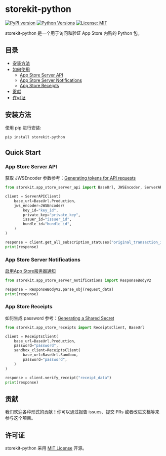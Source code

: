 # storekit-python

[![PyPI version](https://badge.fury.io/py/storekit-python.svg)](https://badge.fury.io/py/storekit-python)
[![Python Versions](https://img.shields.io/pypi/pyversions/storekit-python.svg)](https://pypi.python.org/pypi/storekit-python/)
[![License: MIT](https://img.shields.io/badge/License-MIT-yellow.svg)](https://opensource.org/licenses/MIT)

storekit-python 是一个用于访问和验证 App Store 内购的 Python 包。

## 目录

- [安装方法](#安装方法)
- [如何使用](#如何使用)
    - [App Store Server API](#app-store-server-api)
    - [App Store Server Notifications](#app-store-server-notifications)
    - [App Store Receipts](#app-store-receipts)
- [贡献](#贡献)
- [许可证](#许可证)

## 安装方法

使用 pip 进行安装:

```bash
pip install storekit-python
```

## Quick Start

### App Store Server API

获取 JWSEncoder 参数参考：[Generating tokens for API requests](https://developer.apple.com/documentation/appstoreserverapi/generating_tokens_for_api_requests)

```python
from storekit.app_store_server_api import BaseUrl, JWSEncoder, ServerAPIClient

client = ServerAPIClient(
    base_url=BaseUrl.Production,
    jws_encoder=JWSEncoder(
        key_id="key_id",
        private_key="private_key",
        issuer_id="issuer_id",
        bundle_id="bundle_id",
    )
)

response = client.get_all_subscription_statuses("original_transaction_id")
print(response)
```

### App Store Server Notifications

[启用App Store服务器通知](https://developer.apple.com/documentation/appstoreservernotifications/enabling_app_store_server_notifications)

```python
from storekit.app_store_server_notifications import ResponseBodyV2

response = ResponseBodyV2.parse_obj(request_data)
print(response)
```

### App Store Receipts

如何生成 password 参考：[Generating a Shared Secret](https://developer.apple.com/help/app-store-connect/configure-in-app-purchase-settings/generate-a-shared-secret-to-verify-receipts)

```python
from storekit.app_store_receipts import ReceiptsClient, BaseUrl

client = ReceiptsClient(
    base_url=BaseUrl.Production,
    password="password",
    sandbox_client=ReceiptsClient(
        base_url=BaseUrl.Sandbox,
        password="password",
    )
)

response = client.verify_receipt("receipt_data")
print(response)
```

## 贡献

我们欢迎各种形式的贡献！你可以通过报告 issues、提交 PRs 或者改进文档等来参与这个项目。

## 许可证

storekit-python 采用 [MIT License](https://github.com/xiachufang/storekit-python/blob/main/LICENSE) 开源。
